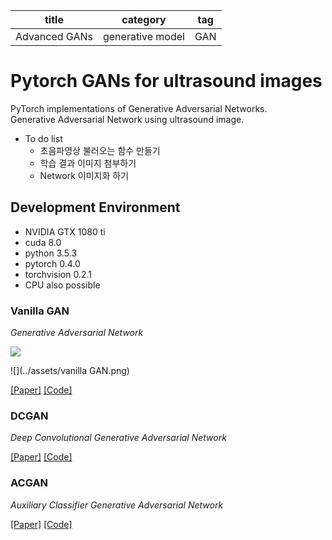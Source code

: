 | title | category | tag |
|:--------:|:--------:|:--------:|
|Advanced GANs|generative model|GAN|

# Pytorch GANs for ultrasound images
PyTorch implementations of Generative Adversarial Networks.  
Generative Adversarial Network using ultrasound image.

* To do list
  - 초음파영상 불러오는 함수 만들기
  - 학습 결과 이미지 첨부하기
  - Network 이미지화 하기


## Development Environment
* NVIDIA GTX 1080 ti
* cuda 8.0
* python 3.5.3
* pytorch 0.4.0
* torchvision 0.2.1
* CPU also possible



### Vanilla GAN
_Generative Adversarial Network_

<p align="left"><img src="../assets/vanilla GAN.png"\></p>
![](../assets/vanilla GAN.png)

[[Paper]](https://arxiv.org/abs/1406.2661) [[Code]](models/GAN/network.py)


### DCGAN
_Deep Convolutional Generative Adversarial Network_

[[Paper]](https://arxiv.org/abs/1511.06434) [[Code]](models/DCGAN/network.py)


### ACGAN
_Auxiliary Classifier Generative Adversarial Network_

[[Paper]](https://arxiv.org/abs/1610.09585) [[Code]](models/ACGAN/network.py)
